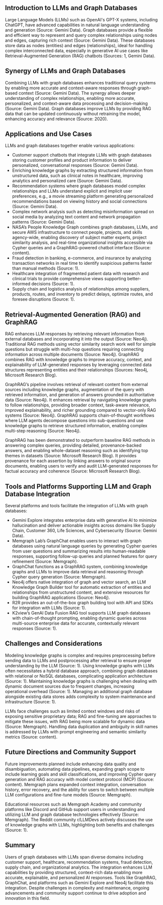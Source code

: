 ## Introduction to LLMs and Graph Databases
Large Language Models (LLMs) such as OpenAI's GPT-X systems, including ChatGPT, have advanced capabilities in natural language understanding and generation (Source: Gemini Data). Graph databases provide a flexible and efficient way to represent and query complex relationships using nodes and edges, capturing rich context (Source: Gemini Data). These databases store data as nodes (entities) and edges (relationships), ideal for handling complex interconnected data, especially in generative AI use cases like Retrieval-Augmented Generation (RAG) chatbots (Sources: 1, Gemini Data).

## Synergy of LLMs and Graph Databases
Combining LLMs with graph databases enhances traditional query systems by enabling more accurate and context-aware responses through graph-based context (Source: Gemini Data). The synergy allows deeper understanding of complex relationships, enabling more accurate, personalized, and context-aware data processing and decision-making (Source: Gemini Data). Graph databases improve LLMs by providing RAG data that can be updated continuously without retraining the model, enhancing accuracy and relevance (Source: 2020).

## Applications and Use Cases
LLMs and graph databases together enable various applications:
- Customer support chatbots that integrate LLMs with graph databases storing customer profiles and product information to deliver personalized, conversational responses (Source: Gemini Data).
- Enriching knowledge graphs by extracting structured information from unstructured data, such as clinical notes in healthcare, improving analytics and personalized care (Source: Gemini Data).
- Recommendation systems where graph databases model complex relationships and LLMs understand explicit and implicit user preferences, e.g., a movie streaming platform generating personalized recommendations based on viewing history and social connections (Source: Gemini Data).
- Complex network analysis such as detecting misinformation spread on social media by analyzing text content and network propagation patterns (Source: Gemini Data).
- NASA’s People Knowledge Graph combines graph databases, LLMs, and secure AWS infrastructure to connect people, projects, and skills agency-wide, enabling discovery of subject matter experts, project similarity analysis, and real-time organizational insights accessible via Cypher queries and a GraphRAG-powered chatbot interface (Source: content).
- Fraud detection in banking, e-commerce, and insurance by analyzing transaction networks in real time to identify suspicious patterns faster than manual methods (Source: 1).
- Healthcare integration of fragmented patient data with research and clinical trials to provide comprehensive views supporting better-informed decisions (Source: 1).
- Supply chain and logistics analysis of relationships among suppliers, products, routes, and inventory to predict delays, optimize routes, and foresee disruptions (Source: 1).

## Retrieval-Augmented Generation (RAG) and GraphRAG
RAG enhances LLM responses by retrieving relevant information from external databases and incorporating it into the output (Source: Neo4j). Traditional RAG methods using vector similarity search work well for simple questions but struggle with multi-hop questions requiring connecting information across multiple documents (Source: Neo4j). GraphRAG combines RAG with knowledge graphs to improve accuracy, context, and explainability of LLM-generated responses by leveraging connected data structures representing entities and their relationships (Sources: Neo4j, Microsoft Research Blog).

GraphRAG’s pipeline involves retrieval of relevant content from external sources including knowledge graphs, augmentation of the query with retrieved information, and generation of answers grounded in authoritative data (Source: Neo4j). It enhances retrieval by navigating knowledge graphs to follow relationships, providing broader context, task-aware relevance, improved explainability, and richer grounding compared to vector-only RAG systems (Source: Neo4j). GraphRAG supports chain-of-thought workflows where LLM agents decompose questions into sub-questions and use knowledge graphs to retrieve structured information, enabling complex multi-step reasoning (Source: Neo4j).

GraphRAG has been demonstrated to outperform baseline RAG methods in answering complex queries, providing detailed, provenance-backed answers, and enabling whole-dataset reasoning such as identifying top themes in datasets (Source: Microsoft Research Blog). It provides provenance for each assertion by linking answers to original source documents, enabling users to verify and audit LLM-generated responses for factual accuracy and coherence (Source: Microsoft Research Blog).

## Tools and Platforms Supporting LLM and Graph Database Integration
Several platforms and tools facilitate the integration of LLMs with graph databases:
- Gemini Explore integrates enterprise data with generative AI to minimize hallucination and deliver actionable insights across domains like Supply Chain, Customer 360, Life Sciences, and Cybersecurity (Source: Gemini Data).
- Memgraph Lab’s GraphChat enables users to interact with graph databases using natural language queries by generating Cypher queries from user questions and summarizing results into human-readable responses, supporting follow-up queries and planned features for query refinement (Source: Memgraph).
- GraphChat functions as a GraphRAG system, combining knowledge graphs and LLMs to improve data retrieval and reasoning through Cypher query generation (Source: Memgraph).
- Neo4j offers native integration of graph and vector search, an LLM Knowledge Graph Builder tool for automatic extraction of entities and relationships from unstructured content, and extensive resources for building GraphRAG applications (Source: Neo4j).
- R2R provides an out-of-the-box graph building tool with API and SDKs for integration with LLMs (Source: 1).
- K2view’s GenAI Data Fusion RAG tool supports LLM graph databases with chain-of-thought prompting, enabling dynamic queries across multi-source enterprise data for accurate, contextually relevant responses (Source: 1).

## Challenges and Considerations
Modeling knowledge graphs is complex and requires preprocessing before sending data to LLMs and postprocessing after retrieval to ensure proper understanding by the LLM (Source: 1). Using knowledge graphs with LLMs often necessitates a hybrid database approach, combining graph databases with relational or NoSQL databases, complicating application architecture (Source: 1). Maintaining knowledge graphs is challenging when dealing with dynamic document sources due to frequent changes, increasing operational overhead (Source: 1). Managing an additional graph database alongside existing data stores adds complexity to system maintenance and infrastructure (Source: 1).

LLMs face challenges such as limited context windows and risks of exposing sensitive proprietary data; RAG and fine-tuning are approaches to mitigate these issues, with RAG being more scalable for dynamic data (Source: Memgraph). Handling data duplication and ambiguity in skill names is addressed by LLMs with prompt engineering and semantic similarity metrics (Source: content).

## Future Directions and Community Support
Future improvements planned include enhancing data quality and disambiguation, automating data pipelines, expanding graph scope to include learning goals and skill classifications, and improving Cypher query generation and RAG accuracy with model context protocol (MCP) (Source: content). Memgraph plans expanded context integration, conversation history, error recovery, and the ability for users to switch between multiple LLM configurations and fine-tune models (Source: Memgraph).

Educational resources such as Memgraph Academy and community platforms like Discord and GitHub support users in understanding and utilizing LLM and graph database technologies effectively (Source: Memgraph). The Reddit community r/LLMDevs actively discusses the use of knowledge graphs with LLMs, highlighting both benefits and challenges (Source: 1).

## Summary
Users of graph databases with LLMs span diverse domains including customer support, healthcare, recommendation systems, fraud detection, supply chain, and organizational analytics. The integration enhances LLM capabilities by providing structured, context-rich data enabling more accurate, explainable, and personalized AI responses. Tools like GraphRAG, GraphChat, and platforms such as Gemini Explore and Neo4j facilitate this integration. Despite challenges in complexity and maintenance, ongoing advancements and community support continue to drive adoption and innovation in this field.